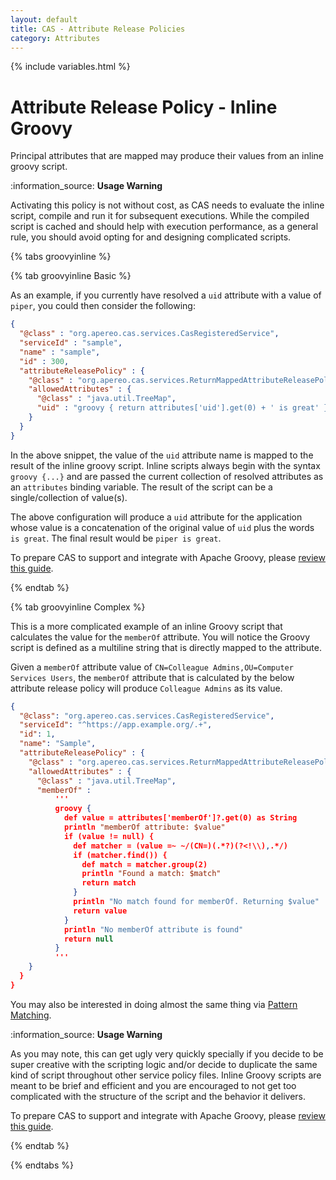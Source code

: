 ```yaml
---
layout: default
title: CAS - Attribute Release Policies
category: Attributes
---
```


{% include variables.html %}

# Attribute Release Policy - Inline Groovy

Principal attributes that are mapped may produce their values from an inline groovy script. 

<div class="alert alert-info">:information_source: <strong>Usage Warning</strong><p>Activating this policy is not without cost,
as CAS needs to evaluate the inline script, compile and run it for subsequent executions. While the compiled
script is cached and should help with execution performance, as a general rule, you should avoid opting
for and designing complicated scripts.</p></div>

{% tabs groovyinline %}

{% tab groovyinline <i class="fa fa-pencil px-1"></i>Basic %}

As an example, if you currently have resolved a `uid` attribute with a value of `piper`, you could then consider the following:

```json
{
  "@class" : "org.apereo.cas.services.CasRegisteredService",
  "serviceId" : "sample",
  "name" : "sample",
  "id" : 300,
  "attributeReleasePolicy" : {
    "@class" : "org.apereo.cas.services.ReturnMappedAttributeReleasePolicy",
    "allowedAttributes" : {
      "@class" : "java.util.TreeMap",
      "uid" : "groovy { return attributes['uid'].get(0) + ' is great' }"
    }
  }
}
```

In the above snippet, the value of the `uid` attribute name is mapped to the result of the inline groovy script.
Inline scripts always begin with the syntax `groovy {...}` and are passed the current collection of resolved
attributes as an `attributes` binding variable. The result of the script can be a single/collection of value(s).

The above configuration will produce a `uid` attribute for the application whose value is a concatenation of
the original value of `uid` plus the words `is great`. The final result would be `piper is great`.

To prepare CAS to support and integrate with Apache Groovy, please [review this guide](../integration/Apache-Groovy-Scripting.html).

{% endtab %}

{% tab groovyinline <i class="fa fa-gears px-1"></i>Complex %}
              
This is a more complicated example of an inline Groovy script that calculates the value for the `memberOf` attribute. 
You will notice the Groovy script is defined as a multiline string that is directly mapped to the attribute.
     
Given a `memberOf` attribute value of `CN=Colleague Admins,OU=Computer Services Users`, the `memberOf` attribute
that is calculated by the below attribute release policy will produce `Colleague Admins` as its value.

```json
{
  "@class": "org.apereo.cas.services.CasRegisteredService",
  "serviceId": "^https://app.example.org/.+",
  "id": 1,
  "name": "Sample",
  "attributeReleasePolicy" : {
    "@class" : "org.apereo.cas.services.ReturnMappedAttributeReleasePolicy",
    "allowedAttributes" : {
      "@class" : "java.util.TreeMap",
      "memberOf" :
          '''
          groovy {
            def value = attributes['memberOf']?.get(0) as String
            println "memberOf attribute: $value"
            if (value != null) {
              def matcher = (value =~ ~/(CN=)(.*?)(?<!\\),.*/)
              if (matcher.find()) {
                def match = matcher.group(2)
                println "Found a match: $match"
                return match
              }
              println "No match found for memberOf. Returning $value"
              return value
            }
            println "No memberOf attribute is found"
            return null
          }
          '''
    }
  }
}
```
 
You may also be interested in doing almost the same thing via [Pattern Matching](Attribute-Release-Policy-PatternMatching.html).

<div class="alert alert-info">:information_source: <strong>Usage Warning</strong><p>As you may note, this can get ugly very quickly
specially if you decide to be super creative with the scripting logic and/or decide to duplicate the same kind of script
throughout other service policy files. Inline Groovy scripts are meant to be brief and efficient and you are encouraged
to not get too complicated with the structure of the script and the behavior it delivers.</p></div>

To prepare CAS to support and integrate with Apache Groovy, please [review this guide](../integration/Apache-Groovy-Scripting.html).

{% endtab %}

{% endtabs %}
